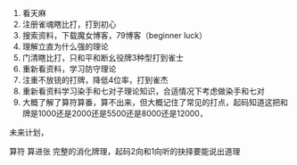 1. 看天麻
2. 注册雀魂瞎比打，打到初心
3. 搜索资料，下载魔女博客，79博客（beginner luck）
4. 理解立直为什么强的理论
5. 门清瞎比打，只和平和断幺役牌3种型打到雀士
6. 重新看资料，学习防守理论
7. 注重不放铳的打牌，降低4位率，打到雀杰
8. 重新看资料学习染手和七对子理论知识，合适情况下考虑做染手和七对
9. 大概了解了算符算番，算不出来，但大概记住了常见的打点，起码知道这把和牌是1000还是2000还是5500还是8000还是12000，

未来计划，

算符
算进张
完整的消化牌理，起码2向和1向听的抉择要能说出道理